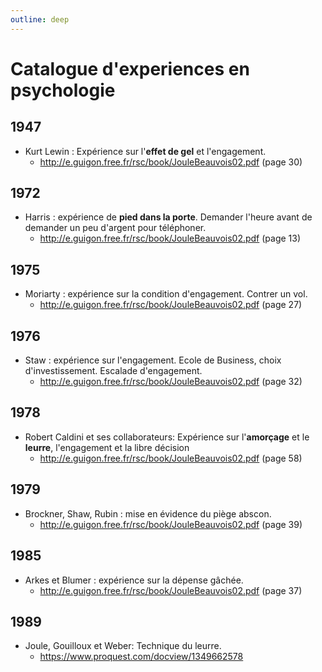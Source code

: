 ```yaml
---
outline: deep
---
```


# Catalogue d'experiences en psychologie

## 1947

- Kurt Lewin : Expérience sur l'**effet de gel** et l'engagement.
  - http://e.guigon.free.fr/rsc/book/JouleBeauvois02.pdf (page 30)

## 1972

- Harris : expérience de **pied dans la porte**. Demander l'heure avant de
  demander un peu d'argent pour téléphoner.
  - http://e.guigon.free.fr/rsc/book/JouleBeauvois02.pdf (page 13)

## 1975

- Moriarty : expérience sur la condition d'engagement. Contrer un vol.
  - http://e.guigon.free.fr/rsc/book/JouleBeauvois02.pdf (page 27)

## 1976

- Staw : expérience sur l'engagement. Ecole de Business, choix d'investissement.
  Escalade d'engagement.
  - http://e.guigon.free.fr/rsc/book/JouleBeauvois02.pdf (page 32)

## 1978

- Robert Caldini et ses collaborateurs: Expérience sur l'**amorçage** et le
  **leurre**, l'engagement et la libre décision
  - http://e.guigon.free.fr/rsc/book/JouleBeauvois02.pdf (page 58)

## 1979

- Brockner, Shaw, Rubin : mise en évidence du piège abscon.
  - http://e.guigon.free.fr/rsc/book/JouleBeauvois02.pdf (page 39)

## 1985

- Arkes et Blumer : expérience sur la dépense gâchée.
  - http://e.guigon.free.fr/rsc/book/JouleBeauvois02.pdf (page 37)

## 1989

- Joule, Gouilloux et Weber: Technique du leurre.
  - https://www.proquest.com/docview/1349662578
